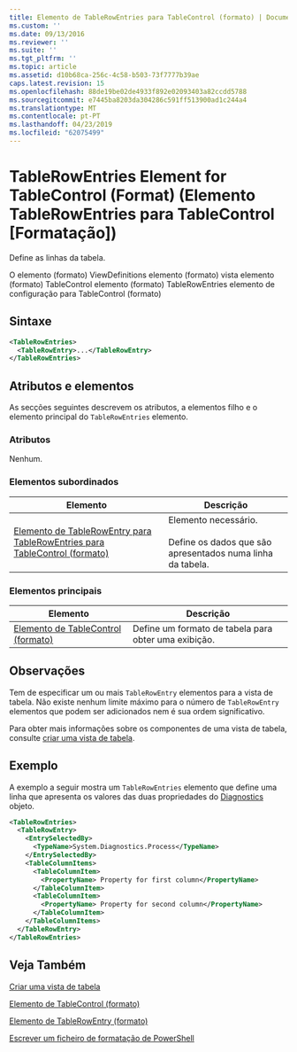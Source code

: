 ```yaml
---
title: Elemento de TableRowEntries para TableControl (formato) | Documentos da Microsoft
ms.custom: ''
ms.date: 09/13/2016
ms.reviewer: ''
ms.suite: ''
ms.tgt_pltfrm: ''
ms.topic: article
ms.assetid: d10b68ca-256c-4c58-b503-73f7777b39ae
caps.latest.revision: 15
ms.openlocfilehash: 88de19be02de4933f892e02093403a82ccdd5788
ms.sourcegitcommit: e7445ba8203da304286c591ff513900ad1c244a4
ms.translationtype: MT
ms.contentlocale: pt-PT
ms.lasthandoff: 04/23/2019
ms.locfileid: "62075499"
---
```

# <a name="tablerowentries-element-for-tablecontrol-format"></a>TableRowEntries Element for TableControl (Format) (Elemento TableRowEntries para TableControl [Formatação])

Define as linhas da tabela.

O elemento (formato) ViewDefinitions elemento (formato) vista elemento (formato) TableControl elemento (formato) TableRowEntries elemento de configuração para TableControl (formato)

## <a name="syntax"></a>Sintaxe

```xml
<TableRowEntries>
  <TableRowEntry>...</TableRowEntry>
</TableRowEntries>
```

## <a name="attributes-and-elements"></a>Atributos e elementos

As secções seguintes descrevem os atributos, a elementos filho e o elemento principal do `TableRowEntries` elemento.

### <a name="attributes"></a>Atributos

Nenhum.

### <a name="child-elements"></a>Elementos subordinados

|Elemento|Descrição|
|-------------|-----------------|
|[Elemento de TableRowEntry para TableRowEntries para TableControl (formato)](./tablerowentry-element-for-tablerowentries-for-tablecontrol-format.md)|Elemento necessário.<br /><br /> Define os dados que são apresentados numa linha da tabela.|

### <a name="parent-elements"></a>Elementos principais

|Elemento|Descrição|
|-------------|-----------------|
|[Elemento de TableControl (formato)](./tablecontrol-element-format.md)|Define um formato de tabela para obter uma exibição.|

## <a name="remarks"></a>Observações

Tem de especificar um ou mais `TableRowEntry` elementos para a vista de tabela. Não existe nenhum limite máximo para o número de `TableRowEntry` elementos que podem ser adicionados nem é sua ordem significativo.

Para obter mais informações sobre os componentes de uma vista de tabela, consulte [criar uma vista de tabela](./creating-a-table-view.md).

## <a name="example"></a>Exemplo

A exemplo a seguir mostra um `TableRowEntries` elemento que define uma linha que apresenta os valores das duas propriedades do [Diagnostics](/dotnet/api/System.Diagnostics.Process) objeto.

```xml
<TableRowEntries>
  <TableRowEntry>
    <EntrySelectedBy>
      <TypeName>System.Diagnostics.Process</TypeName>
    </EntrySelectedBy>
    <TableColumnItems>
      <TableColumnItem>
        <PropertyName> Property for first column</PropertyName>
      </TableColumnItem>
      <TableColumnItem>
        <PropertyName> Property for second column</PropertyName>
      </TableColumnItem>
    </TableColumnItems>
  </TableRowEntry>
</TableRowEntries>

```

## <a name="see-also"></a>Veja Também

[Criar uma vista de tabela](./creating-a-table-view.md)

[Elemento de TableControl (formato)](./tablecontrol-element-format.md)

[Elemento de TableRowEntry (formato)](./tablerowentry-element-for-tablerowentries-for-tablecontrol-format.md)

[Escrever um ficheiro de formatação de PowerShell](./writing-a-powershell-formatting-file.md)
